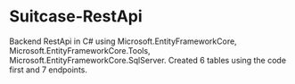 # Suitcase-RestApi
Backend RestApi in C# using Microsoft.EntityFrameworkCore, Microsoft.EntityFrameworkCore.Tools, Microsoft.EntityFrameworkCore.SqlServer. Created 6 tables using the code first and 7 endpoints. 
